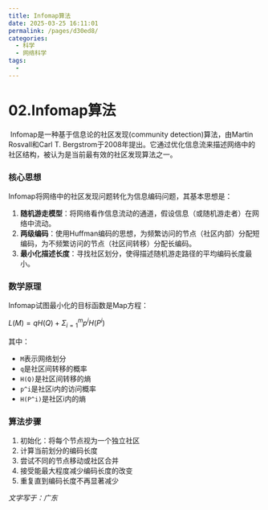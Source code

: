 ```yaml
---
title: Infomap算法
date: 2025-03-25 16:11:01
permalink: /pages/d30ed8/
categories:
  - 科学
  - 网络科学
tags:
  - 
---
```



# 02.Infomap算法

​	Infomap是一种基于信息论的社区发现(community detection)算法，由Martin Rosvall和Carl T. Bergstrom于2008年提出。它通过优化信息流来描述网络中的社区结构，被认为是当前最有效的社区发现算法之一。

### 核心思想

Infomap将网络中的社区发现问题转化为信息编码问题，其基本思想是：

1. **随机游走模型**：将网络看作信息流动的通道，假设信息（或随机游走者）在网络中流动。
2. **两级编码**：使用Huffman编码的思想，为频繁访问的节点（社区内部）分配短编码，为不频繁访问的节点（社区间转移）分配长编码。
3. **最小化描述长度**：寻找社区划分，使得描述随机游走路径的平均编码长度最小。

### 数学原理

Infomap试图最小化的目标函数是Map方程：

$L(M) = qH(Q) + Σ_{i=1}^m p^iH(P^i)$

其中：

- `M`表示网络划分
- `q`是社区间转移的概率
- `H(Q)`是社区间转移的熵
- `p^i`是社区i内的访问概率
- `H(P^i)`是社区i内的熵

### 算法步骤

1. 初始化：将每个节点视为一个独立社区
2. 计算当前划分的编码长度
3. 尝试不同的节点移动或社区合并
4. 接受能最大程度减少编码长度的改变
5. 重复直到编码长度不再显著减少



*文字写于：广东*